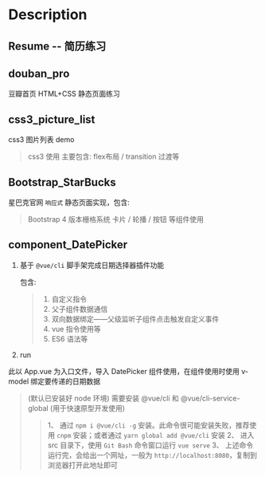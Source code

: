 # Description

## Resume -- 简历练习

## douban_pro

豆瓣首页    HTML+CSS    静态页面练习

## css3_picture_list

css3 图片列表 demo

> css3 使用
> 主要包含: flex布局 / transition 过渡等

## Bootstrap_StarBucks

星巴克官网 `响应式` 静态页面实现，包含:

> Bootstrap 4 版本栅格系统
> 卡片 / 轮播 / 按钮 等组件使用

## component_DatePicker

1. 基于 `@vue/cli` 脚手架完成日期选择器插件功能

    包含:

    > 1. 自定义指令
    > 2. 父子组件数据通信
    > 3. 双向数据绑定——父级监听子组件点击触发自定义事件
    > 4. vue 指令使用等
    > 5. ES6 语法等

2. run

此以 App.vue 为入口文件，导入 DatePicker 组件使用，在组件使用时使用 v-model 绑定要传递的日期数据

> (默认已安装好 node 环境) 需要安装 @vue/cli 和 @vue/cli-service-global (用于快速原型开发使用)
>> 1、 通过 `npm i @vue/cli -g` 安装。此命令很可能安装失败，推荐使用 `cnpm` 安装；或者通过 `yarn global add @vue/cli` 安装
>> 2、 进入 src 目录下，使用 `Git Bash` 命令窗口运行 ``vue serve``
>> 3、 上述命令运行完，会给出一个网址，一般为 `http://localhost:8080`，复制到浏览器打开此地址即可
